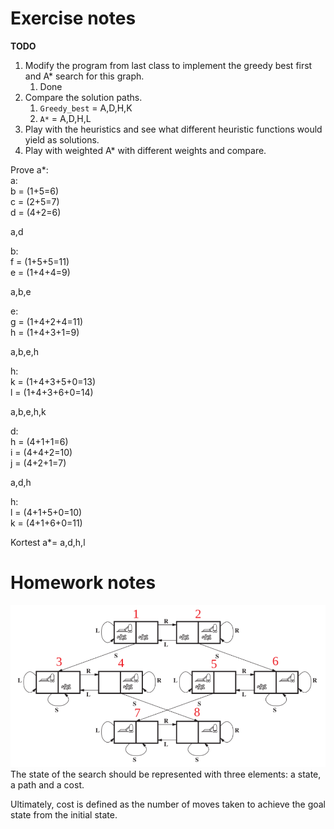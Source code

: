 # Exercise notes
**TODO**
1. Modify the program from last class to implement the greedy best first and A* search for this graph.
   1. Done
2. Compare the solution paths.
   1. `Greedy_best` = A,D,H,K
   2. `A*` = A,D,H,L
3. Play with the heuristics and see what different heuristic functions would yield as solutions.
4. Play with weighted A* with different weights and compare.

Prove a*:  
a:  
b = (1+5=6)  
c = (2+5=7)  
d = (4+2=6)  

a,d

b:  
f = (1+5+5=11)  
e = (1+4+4=9) 

a,b,e

e:  
g = (1+4+2+4=11)  
h = (1+4+3+1=9)  

a,b,e,h

h:  
k = (1+4+3+5+0=13)  
l = (1+4+3+6+0=14)

a,b,e,h,k  

d:  
h = (4+1+1=6)   
i = (4+4+2=10)  
j = (4+2+1=7)  

a,d,h  

h:  
l = (4+1+5+0=10)  
k = (4+1+6+0=11)

Kortest a*= a,d,h,l

# Homework notes
![Vacuum](/Assets/Vacuum.png)
The state of the search should be represented with three elements: a state, a path and a
cost. 

Ultimately, cost is defined as the number of moves taken to achieve the goal state from
the initial state.
